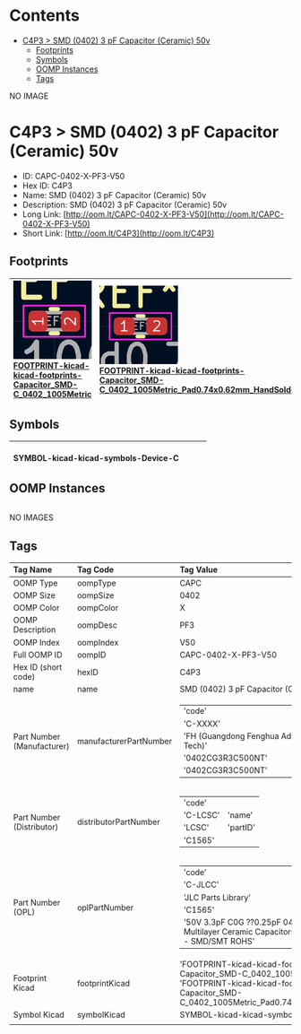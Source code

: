 



Contents
========

* [C4P3 > SMD (0402) 3 pF Capacitor (Ceramic) 50v](#c4p3--smd-0402-3-pf-capacitor-ceramic-50v)
	* [Footprints](#footprints)
	* [Symbols](#symbols)
	* [OOMP Instances](#oomp-instances)
	* [Tags](#tags)
  
NO IMAGE  
# C4P3 > SMD (0402) 3 pF Capacitor (Ceramic) 50v

- ID: CAPC-0402-X-PF3-V50
- Hex ID: C4P3
- Name: SMD (0402) 3 pF Capacitor (Ceramic) 50v
- Description: SMD (0402) 3 pF Capacitor (Ceramic) 50v
- Long Link: [http://oom.lt/CAPC-0402-X-PF3-V50](http://oom.lt/CAPC-0402-X-PF3-V50)
- Short Link: [http://oom.lt/C4P3](http://oom.lt/C4P3)

## Footprints
  

|[![](https://raw.githubusercontent.com/oomlout/oomlout_OOMP_eda_V2/main/FOOTPRINT/kicad/kicad-footprints/Capacitor_SMD/C_0402_1005Metric/image_140.png)<br>FOOTPRINT-kicad-kicad-footprints-Capacitor_SMD-C_0402_1005Metric](https://github.com/oomlout/oomlout_OOMP_eda_V2/tree/main/FOOTPRINT/kicad/kicad-footprints/Capacitor_SMD/C_0402_1005Metric/)|[![](https://raw.githubusercontent.com/oomlout/oomlout_OOMP_eda_V2/main/FOOTPRINT/kicad/kicad-footprints/Capacitor_SMD/C_0402_1005Metric_Pad0.74x0.62mm_HandSolder/image_140.png)<br>FOOTPRINT-kicad-kicad-footprints-Capacitor_SMD-C_0402_1005Metric_Pad0.74x0.62mm_HandSolder](https://github.com/oomlout/oomlout_OOMP_eda_V2/tree/main/FOOTPRINT/kicad/kicad-footprints/Capacitor_SMD/C_0402_1005Metric_Pad0.74x0.62mm_HandSolder/)|||
| :--- | :--- | :--- | :--- |

## Symbols
  

|![]()<br>SYMBOL-kicad-kicad-symbols-Device-C||||
| :--- | :--- | :--- | :--- |

## OOMP Instances
  

|||||
| :--- | :--- | :--- | :--- |
  
NO IMAGES  
## Tags
  

|Tag Name|Tag Code|Tag Value|
| :--- | :--- | :--- |
|OOMP Type|oompType|CAPC|
|OOMP Size|oompSize|0402|
|OOMP Color|oompColor|X|
|OOMP Description|oompDesc|PF3|
|OOMP Index|oompIndex|V50|
|Full OOMP ID|oompID|CAPC-0402-X-PF3-V50|
|Hex ID (short code)|hexID|C4P3|
|name|name|SMD (0402) 3 pF Capacitor (Ceramic) 50v|
|Part Number (Manufacturer)|manufacturerPartNumber|<table><tr><td>'code'</td></tr><tr><td> 'C-XXXX'</td><td> 'name'</td></tr><tr><td> 'FH (Guangdong Fenghua Advanced Tech)'</td><td> 'partID'</td></tr><tr><td> '0402CG3R3C500NT'</td><td> 'partName'</td></tr><tr><td> '0402CG3R3C500NT'</td></tr></table>|
|Part Number (Distributor)|distributorPartNumber|<table><tr><td>'code'</td></tr><tr><td> 'C-LCSC'</td><td> 'name'</td></tr><tr><td> 'LCSC'</td><td> 'partID'</td></tr><tr><td> 'C1565'</td></tr></table>|
|Part Number (OPL)|oplPartNumber|<table><tr><td>'code'</td></tr><tr><td> 'C-JLCC'</td><td> 'name'</td></tr><tr><td> 'JLC Parts Library'</td><td> 'partID'</td></tr><tr><td> 'C1565'</td><td> 'partName'</td></tr><tr><td> '50V 3.3pF C0G ??0.25pF 0402  Multilayer Ceramic Capacitors MLCC - SMD/SMT ROHS'</td></tr></table>|
|Footprint Kicad|footprintKicad|'FOOTPRINT-kicad-kicad-footprints-Capacitor_SMD-C_0402_1005Metric', 'FOOTPRINT-kicad-kicad-footprints-Capacitor_SMD-C_0402_1005Metric_Pad0.74x0.62mm_HandSolder'|
|Symbol Kicad|symbolKicad|SYMBOL-kicad-kicad-symbols-Device-C|
||||
